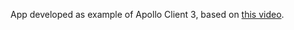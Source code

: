 App developed as example of Apollo Client 3, based on <a href="https://www.youtube.com/watch?v=ou0fEW1eRjc&t=7254s&ab_channel=ApolloGraphQL">this video</a>.
